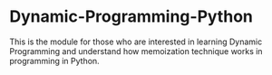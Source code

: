 # Dynamic-Programming-Python
This is the module for those who are interested in learning Dynamic Programming and understand how memoization technique works in programming in Python.
